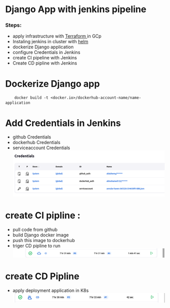 # Django App with jenkins pipeline
### Steps:

- apply infrastructure with [Terraform ](https://github.com/Alialshemy/iti_final_project.git) in GCp 
- Instaling jenkins in cluster with  [helm](https://github.com/Alialshemy/iti_final_project.git)  
- dockerize Django application
- configure Credentials in Jenkins
- create CI pipeline with Jenkins
- Create CD pipline with  Jenkins

# Dockerize Django app
```
    docker build -t <docker.io>/dockerhub-account-name/name-application
```
# Add Credentials in Jenkins
 - github Credentials
 - dockerhub Credentials
 - serviceaccount Credentials
 ![Credentials](https://github.com/Alialshemy/Django_app/blob/main/images/Credentials.png)
# create CI pipline :
  -  pull code from github 
  -  build Django docker image 
  -  push this image to dockerhub
  -  triger CD pipline to run
  ![Pipline](https://github.com/Alialshemy/Django_app/blob/main/images/CI.png)
# create CD Pipline
  - apply deployment application in K8s
   ![Pipline](https://github.com/Alialshemy/Django_app/blob/main/images/CD.png)




